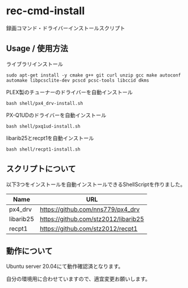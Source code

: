 # rec-cmd-install
録画コマンド・ドライバーインストールスクリプト

## Usage / 使用方法
ライブラリインストール
```(bash)
sudo apt-get install -y cmake g++ git curl unzip gcc make autoconf automake libpcsclite-dev pcscd pcsc-tools libccid dkms

```
PLEX製のチューナーのドライバーを自動インストール
```(bash)
bash shell/px4_drv-install.sh
```

PX-Q1UDのドライバーを自動インストール
```(bash)
bash shell/pxq1ud-install.sh
```

libarib25とrecpt1を自動インストール
```(bash)
bash shell/recpt1-install.sh
```

## スクリプトについて
以下3つをインストールを自動インストールできるShellScriptを作りました。

| Name | URL |
| ---- | ---- |
| px4_drv | https://github.com/nns779/px4_drv |
| libarib25 | https://github.com/stz2012/libarib25 |
| recpt1 | https://github.com/stz2012/recpt1 |

## 動作について
Ubuntu server 20.04にて動作確認済となります。

自分の環境用に合わせていますので、適宜変更お願いします。
